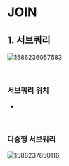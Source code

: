 # JOIN

## 1. 서브쿼리

![1586236057683](C:\Users\이수연\AppData\Roaming\Typora\typora-user-images\1586236057683.png)

<br>

### 서브쿼리 위치

- 



<br>

### 다중행 서브쿼리

![1586237850116](C:\Users\이수연\AppData\Roaming\Typora\typora-user-images\1586237850116.png)